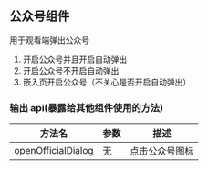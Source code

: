 ## 公众号组件

用于观看端弹出公众号

1. 开启公众号并且开启自动弹出
2. 开启公众号不开启自动弹出
3. 嵌入页开启公众号（不关心是否开启自动弹出）

### 输出 api(暴露给其他组件使用的方法)

| 方法名             | 参数 | 描述           |
| ------------------ | ---- | -------------- |
| openOfficialDialog | 无   | 点击公众号图标 |
